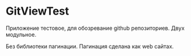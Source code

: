 # GitViewTest

Приложение тестовое, для обозревание github репозиториев. Двух модульное.

Без библиотеки пагинации. Пагинация сделана как web сайтах.


